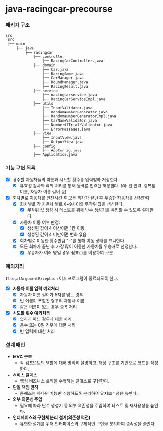 # java-racingcar-precourse
### 패키지 구조
```
src
 src
 ├── main
     ├── java
         ├── racingcar
             ├── controller
                 ├── RacingCarController.java
             ├── domain
                 ├── Car.java
                 ├── RacingGame.java
                 ├── CarManager.java
                 ├── RoundManager.java
                 ├── RacingResult.java
             ├── service
                 ├── RacingCarService.java
                 ├── RacingCarServiceImpl.java
             ├── utils
                 ├── InputValidator.java
                 ├── RandomNumberGenerator.java
                 ├── RandomNumberGeneratorImpl.java
                 ├── CarNameValidator.java
                 ├── NumberOfTrialsValidator.java
                 ├── ErrorMessages.java
             ├── view
                 ├── InputView.java
                 ├── OutputView.java
             ├── config
                 ├── AppConfig.java
             ├── Application.java

```
### 기능 구현 목록

- [x]  경주할 자동차들의 이름과 시도할 횟수를 입력받아 저장한다.
    - [x]  유효성 검사와 예외 처리를 통해 올바른 입력만 허용한다. (예: 빈 입력, 중복된 이름, 자동차 이름 길이 등)
- [x]  회차별로 자동차를 전진시킨 후 모든 회차가 끝난 후 우승한 자동차를 선정한다
    - [x]  회차별로 각 자동차 별로 0~9사이의 무작위 값을 생성한다.
        - [x]  무작위 값 생성 시 테스트를 위해 난수 생성기를 주입할 수 있도록 설계한다.
    - [x]  자동차 이동 여부 판정:
        - [x]  생성된 값이 4 이상이면 1칸 이동
        - [x]  생성된 값이 4 미만이면 변화 없음
    - [x]  회차별로 이동한 횟수만큼 "-"를 통해 이동 상태를 표시한다.
    - [x]  모든 회차가 끝난 후 가장 많이 이동한 자동차를 우승자로 선정한다.
        - [x]  우승자가 여러 명일 경우 쉼표(,)를 이용하여 구분

### 예외처리

`IllegalArgumentException` 이후 프로그램이 종료되도록 한다.

- [x]  **자동차 이름 입력 예외처리**
    - [x]  자동차 이름 길이가 5자를 넘는 경우 
    - [x]  빈 이름이 포함된 경우의 자동차 이름
    - [x]  같은 이름이 있는 경우 중복 처리
- [x]  **시도할 횟수 예외처리**
    - [x]  숫자가 아닌 경우에 대한 처리
    - [x]  음수 또는 0일 경우에 대한 처리
    - [x] 빈 입력에 대한 처리 

### 설계 패턴

- **MVC 구조**
    - 각 컴포넌트의 역할에 대해 명확히 설명하고, 해당 구조를 기반으로 코드를 작성한다.
- **서비스 클래스**
    - 핵심 비즈니스 로직을 수행하는 클래스로 구현한다.
- **단일 책임 원칙**
    - 클래스는 하나의 기능만 수행하도록 분리하여 유지보수성을 높인다.
- **외부 의존성 주입**
    - 필요에 따라 난수 생성기 등 외부 의존성을 주입하여 테스트 및 재사용성을 높인다.
- **인터페이스와 구현체 분리 설계(의존성 역전)**
    - 유연한 설계를 위해 인터페이스와 구체적인 구현을 분리하여 종속성을 줄인다.